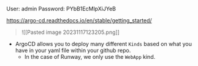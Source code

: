 User: admin
Password: PYbB1EcMlpXiJYeB

https://argo-cd.readthedocs.io/en/stable/getting_started/

>![[Pasted image 20231117123205.png]]

- ArgoCD allows you to deploy many different `Kinds` based on what you have in your yaml file within your github repo. 
	- In the case of Runway, we only use the `WebApp` kind.